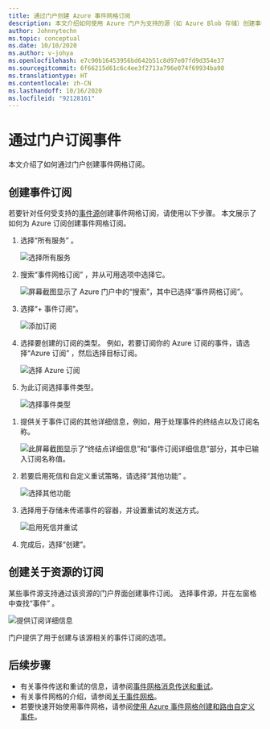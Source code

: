 ```yaml
---
title: 通过门户创建 Azure 事件网格订阅
description: 本文介绍如何使用 Azure 门户为支持的源（如 Azure Blob 存储）创建事件网格订阅。
author: Johnnytechn
ms.topic: conceptual
ms.date: 10/10/2020
ms.author: v-johya
ms.openlocfilehash: e7c90b16453956bd642b51c8d97e07fd9d354e37
ms.sourcegitcommit: 6f66215d61c6c4ee3f2713a796e074f69934ba98
ms.translationtype: HT
ms.contentlocale: zh-CN
ms.lasthandoff: 10/16/2020
ms.locfileid: "92128161"
---
```

# <a name="subscribe-to-events-through-portal"></a>通过门户订阅事件

本文介绍了如何通过门户创建事件网格订阅。

## <a name="create-event-subscriptions"></a>创建事件订阅

若要针对任何受支持的[事件源](overview.md#event-sources)创建事件网格订阅，请使用以下步骤。 本文展示了如何为 Azure 订阅创建事件网格订阅。

1. 选择“所有服务”  。

   ![选择所有服务](./media/subscribe-through-portal/select-all-services.png)

1. 搜索“事件网格订阅”  ，并从可用选项中选择它。

   ![屏幕截图显示了 Azure 门户中的“搜索”，其中已选择“事件网格订阅”。](./media/subscribe-through-portal/search.png)

1. 选择“+ 事件订阅”。 

   ![添加订阅](./media/subscribe-through-portal/add-subscription.png)

1. 选择要创建的订阅的类型。 例如，若要订阅你的 Azure 订阅的事件，请选择“Azure 订阅”  ，然后选择目标订阅。

   ![选择 Azure 订阅](./media/subscribe-through-portal/azure-subscription.png)

1. 为此订阅选择事件类型。

   ![选择事件类型](./media/subscribe-through-portal/select-event-types.png)
<!--Not available in MC: **Subscribe to all event types** option checkbox-->

1. 提供关于事件订阅的其他详细信息，例如，用于处理事件的终结点以及订阅名称。

   ![此屏幕截图显示了“终结点详细信息”和“事件订阅详细信息”部分，其中已输入订阅名称值。](./media/subscribe-through-portal/provide-subscription-details.png)

1. 若要启用死信和自定义重试策略，请选择“其他功能”  。

   ![选择其他功能](./media/subscribe-through-portal/select-additional-features.png)

1. 选择用于存储未传递事件的容器，并设置重试的发送方式。

   ![启用死信并重试](./media/subscribe-through-portal/set-deadletter-retry.png)

1. 完成后，选择“创建”。 

## <a name="create-subscription-on-resource"></a>创建关于资源的订阅

某些事件源支持通过该资源的门户界面创建事件订阅。 选择事件源，并在左窗格中查找“事件”  。

![提供订阅详细信息](./media/subscribe-through-portal/resource-events.png)

门户提供了用于创建与该源相关的事件订阅的选项。

## <a name="next-steps"></a>后续步骤

* 有关事件传送和重试的信息，请参阅[事件网格消息传送和重试](delivery-and-retry.md)。
* 有关事件网格的介绍，请参阅[关于事件网格](overview.md)。
* 若要快速开始使用事件网格，请参阅[使用 Azure 事件网格创建和路由自定义事件](custom-event-quickstart.md)。

